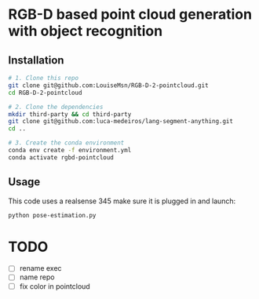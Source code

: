 # RGB-D based point cloud generation with object recognition

## Installation

```bash
# 1. Clone this repo
git clone git@github.com:LouiseMsn/RGB-D-2-pointcloud.git
cd RGB-D-2-pointcloud

# 2. Clone the dependencies
mkdir third-party && cd third-party
git clone git@github.com:luca-medeiros/lang-segment-anything.git
cd ..

# 3. Create the conda environment
conda env create -f environment.yml 
conda activate rgbd-pointcloud
```

## Usage
This code uses a realsense 345 make sure it is plugged in and launch:
```bash
python pose-estimation.py
```

# TODO
- [ ] rename exec
- [ ] name repo
- [ ] fix color in pointcloud
